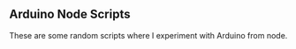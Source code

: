 Arduino Node Scripts
--------------------

These are some random scripts where I experiment with Arduino from node.

